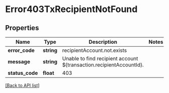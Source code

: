 # Error403TxRecipientNotFound

## Properties

Name | Type | Description | Notes
------------ | ------------- | ------------- | -------------
**error_code** | **string** | recipientAccount.not.exists |
**message** | **string** | Unable to find recipient account ${transaction.recipientAccountId}. |
**status_code** | **float** | 403 |

[[Back to API list]](../../README.md#api-endpoints)
